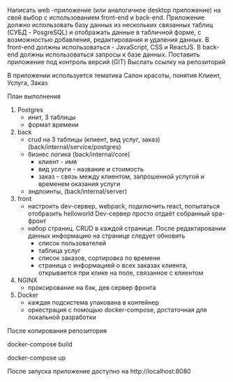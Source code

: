 Написать web -приложение (или аналогичное desktop приложение) на свой выбор с использованием front-end и back-end.
Приложение должно использовать базу данных из нескольких связанных таблиц (СУБД - PosgreSQL)
и отображать данные в табличной форме, с возможностью добавления, редактирования и удаления данных.
В front-end должны использоваться - JavaScript, CSS и ReactJS.
В back-end должны использоваться запросы к базе данных.
Поставить приложение под контроль версий (GIT)
Выслать ссылку на репозиторий


В приложении используется тематика Салон красоты, понятия Клиент, Услуга, Заказ


План выполнения

1. Postgres 
    + инит, 3 таблицы
    - формат времени
2. back 
    + crud на 3 таблицы (клиент, вид услуг, заказ) (back/internal/service/postgres)
    + бизнес логика (back/internal/core)
        + клиент - имя
        + вид услуги - название и стоимость
        + заказ - связь между клиентом, запрошенной услугой и временем оказания услуги
    + эндпоинты, (back/internal/server)
3. front 
    + настроить dev-сервер, webpack, подключить react, попытаться отобразить helloworld
      Dev-сервер просто отдаёт собранный spa-фронт
    - набор страниц. CRUD в каждой странице. После редактировании данных информацию на странице следует обновить
        + список пользователей
        - таблица услуг
        - список заказов, сортировка по времени
        - страница с информацией о всех заказах клиента, открывается при клике на поле, связанное с клиентом
4. NGINX
    + проксирование на бэк, дев сервер фронта
5. Docker
    + каждая подсистема упакована в контейнер
    + оркестрация с помощью docker-compose, достаточная для локальной разработки

После копирования репозитория

docker-compose build

docker-compose up

После запуска приложение доступно на http://localhost:8080